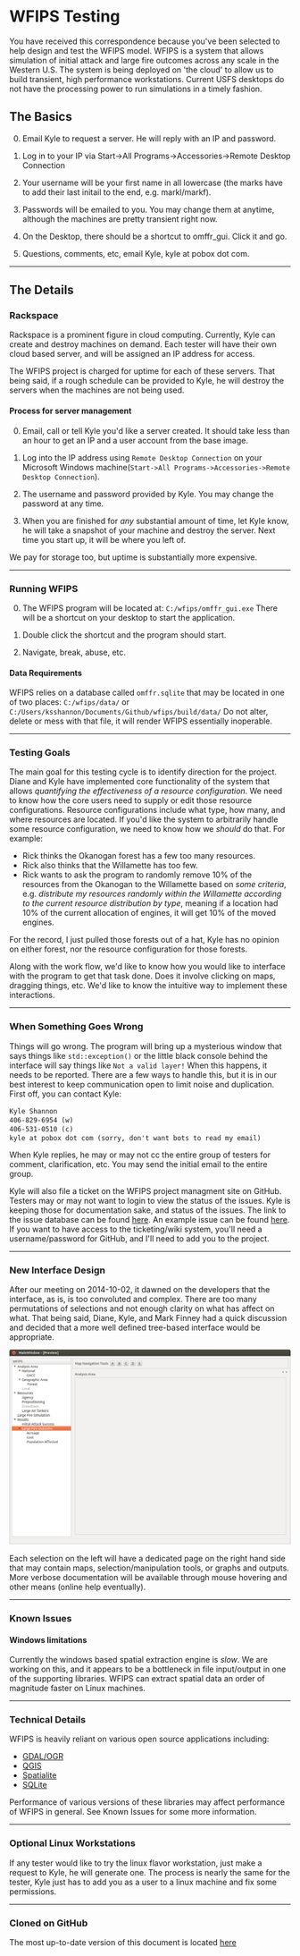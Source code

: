 
WFIPS Testing
=============

You have received this correspondence because you've been selected to help
design and test the WFIPS model.  WFIPS is a system that allows simulation of
initial attack and large fire outcomes across any scale in the Western U.S.
The system is being deployed on 'the cloud' to allow us to build transient,
high performance workstations.  Current USFS desktops do not have the
processing power to run simulations in a timely fashion.

The Basics
----------

0. Email Kyle to request a server.  He will reply with an IP and password.

0. Log in to your IP via Start->All Programs->Accessories->Remote Desktop
Connection

0. Your username will be your first name in all lowercase (the marks have to
add their last initail to the end, e.g. markl/markf).

0. Passwords will be emailed to you.  You may change them at anytime, although
the machines are pretty transient right now.

0. On the Desktop, there should be a shortcut to omffr_gui.  Click it and go.

0. Questions, comments, etc, email Kyle, kyle at pobox dot com.

- - -

The Details
-----------

### Rackspace

Rackspace is a prominent figure in cloud computing.  Currently, Kyle can create
and destroy machines on demand.  Each tester will have their own cloud based
server, and will be assigned an IP address for access.

The WFIPS project is charged for uptime for each of these servers.  That being
said, if a rough schedule can be provided to Kyle, he will destroy the servers
when the machines are not being used.

#### Process for server management

0. Email, call or tell Kyle you'd like a server created.  It should take
less than an hour to get an IP and a user account from the base image.

0. Log into the IP address using `Remote Desktop Connection` on your Microsoft
Windows machine(`Start->All Programs->Accessories->Remote Desktop Connection`).

0. The username and password provided by Kyle.  You may change the password at
any time.

0. When you are finished for *any* substantial amount of time, let Kyle know,
he will take a snapshot of your machine and destroy the server.  Next time you
start up, it will be where you left of.

We pay for storage too, but uptime is substantially more expensive.

- - -

### Running WFIPS

0. The WFIPS program will be located at: `C:/wfips/omffr_gui.exe` There will be
   a shortcut on your desktop to start the application.

0. Double click the shortcut and the program should start.

0. Navigate, break, abuse, etc.

#### Data Requirements

WFIPS relies on a database called `omffr.sqlite` that may be located
in one of two places: `C:/wfips/data/` or
`C:/Users/ksshannon/Documents/Github/wfips/build/data/` Do not alter,
delete or mess with that file, it will render WFIPS essentially inoperable.

- - -

### Testing Goals

The main goal for this testing cycle is to identify direction for the project.
Diane and Kyle have implemented core functionality of the system that allows
*quantifying the effectiveness of a resource configuration*.  We need to
know how the core users need to supply or edit those resource configurations.
Resource configurations include what type, how many, and where resources are
located.  If you'd like the system to arbitrarily handle some resource
configuration, we need to know how we *should* do that.  For example:

- Rick thinks the Okanogan forest has a few too many resources.
- Rick also thinks that the Willamette has too few.
- Rick wants to ask the program to randomly remove 10% of the resources from
  the Okanogan to the Willamette based on *some criteria*, e.g.
  *distribute my resources randomly within the Willamette according to the
  current resource distribution by type*, meaning if a location had 10% of
  the current allocation of engines, it will get 10% of the moved engines.

For the record, I just pulled those forests out of a hat, Kyle has no opinion
on either forest, nor the resource configuration for those forests.

Along with the work flow, we'd like to know how you would like to interface
with the program to get that task done.  Does it involve clicking on maps,
dragging things, etc.  We'd like to know the intuitive way to implement these
interactions.

- - -

### When Something Goes Wrong

Things will go wrong.  The program will bring up a mysterious window that says
things like `std::exception()` or the little black console behind the
interface will say things like `Not a valid layer!`  When this
happens, it needs to be reported.  There are a few ways to handle this, but it
is in our best interest to keep communication open to limit noise and
duplication.  First off, you can contact Kyle:

    Kyle Shannon
    406-829-6954 (w)
    406-531-0510 (c)
    kyle at pobox dot com (sorry, don't want bots to read my email)

When Kyle replies, he may or may not cc the entire group of testers for
comment, clarification, etc.  You may send the initial email to the entire
group.

Kyle will also file a ticket on the WFIPS project managment site on GitHub.
Testers may or may not want to login to view the status of the issues.  Kyle is
keeping those for documentation sake, and status of the issues.  The link to
the issue database can be found
[here](https://github.com/firelab/wfips/issues).  An example issue can be found
[here](https://github.com/firelab/WFIPS/issues/1).  If you want to have access
to the ticketing/wiki system, you'll need a username/password for GitHub, and
I'll need to add you to the project.

- - -

### New Interface Design

After our meeting on 2014-10-02, it dawned on the developers that the interface,
as is, is too convoluted and complex.  There are too many permutations of
selections and not enough clarity on what has affect on what.  That being said,
Diane, Kyle, and Mark Finney had a quick discussion and decided that a more
well defined tree-based interface would be appropriate.

![WFIPS GUI](wfips_gui.png "WFIPS GUI")

Each selection on the left will have a dedicated page on the right hand side
that may contain maps, selection/manipulation tools, or graphs and outputs.
More verbose documentation will be available through mouse hovering and other
means (online help eventually).

- - -

### Known Issues

#### Windows limitations

Currently the windows based spatial extraction engine is *slow*.  We are
working on this, and it appears to be a bottleneck in file input/output in one
of the supporting libraries.  WFIPS can extract spatial data an order of
magnitude faster on Linux machines.

- - -

### Technical Details

WFIPS is heavily reliant on various open source applications including:

- [GDAL/OGR](http://gdal.org)
- [QGIS](http://qgis.org)
- [Spatialite](https://www.gaia-gis.it/fossil/libspatialite/index)
- [SQLite](http://sqlite.org)

Performance of various versions of these libraries may affect performance of
WFIPS in general.  See Known Issues for some more information.

- - -

### Optional Linux Workstations

If any tester would like to try the linux flavor workstation, just make a
request to Kyle, he will generate one.  The process is nearly the same for the
tester, Kyle just has to add you as a user to a linux machine and fix some
permissions.

- - -

### Cloned on GitHub

The most up-to-date version of this document is located
[here](https://github.com/firelab/wfips-doc/blob/master/testers/wfips_testing.md)

